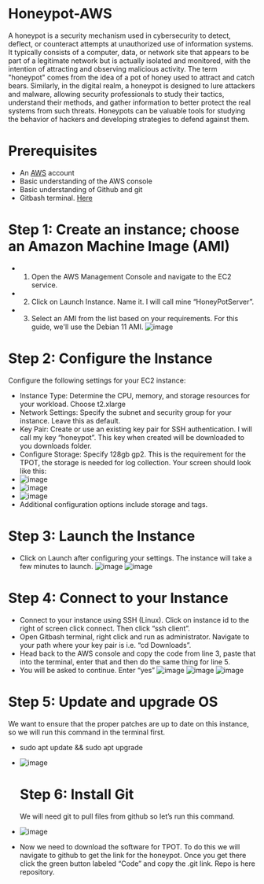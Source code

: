 # Honeypot-AWS

A honeypot is a security mechanism used in cybersecurity to detect, deflect, or counteract attempts at unauthorized use of information systems. It typically consists of a computer, data, or network site that appears to be part of a legitimate network but is actually isolated and monitored, with the intention of attracting and observing malicious activity. The term "honeypot" comes from the idea of a pot of honey used to attract and catch bears. Similarly, in the digital realm, a honeypot is designed to lure attackers and malware, allowing security professionals to study their tactics, understand their methods, and gather information to better protect the real systems from such threats. Honeypots can be valuable tools for studying the behavior of hackers and developing strategies to defend against them.

# Prerequisites
* An [AWS](https://aws.amazon.com/)  account
* Basic understanding of the AWS console
* Basic understanding of Github and git
* Gitbash terminal.  [Here](https://gitforwindows.org/) 

# Step 1: Create an instance; choose an Amazon Machine Image (AMI)
* 1. Open the AWS Management Console and navigate to the EC2 service.
* 2. Click on Launch Instance. Name it. I will call mine “HoneyPotServer”.
* 3. Select an AMI from the list based on your requirements. For this guide, we'll use the Debian 11 AMI.
![image](https://github.com/rogerbarrow/Honeypot-AWS/assets/46138186/147f7bc8-d950-4e7f-a6e1-da6115764bbb)

# Step 2: Configure the Instance
Configure the following settings for your EC2 instance:

* Instance Type: Determine the CPU, memory, and storage resources for your workload. Choose t2.xlarge
* Network Settings: Specify the subnet and security group for your instance. Leave this as default.
* Key Pair: Create or use an existing key pair for SSH authentication. I will call my key “honeypot”. This key when created will be downloaded to you downloads folder.
* Configure Storage: Specify 128gb gp2. This is the requirement for the TPOT, the storage is needed for log collection. Your screen should look like this:
* ![image](https://github.com/rogerbarrow/Honeypot-AWS/assets/46138186/00ec51b3-f178-44ee-a926-8185c9699337)
* ![image](https://github.com/rogerbarrow/Honeypot-AWS/assets/46138186/b6ef4bd6-6a23-4c98-af45-b49d0843a073)
* ![image](https://github.com/rogerbarrow/Honeypot-AWS/assets/46138186/157c3062-e932-4195-a969-23a63e9cf972)
* Additional configuration options include storage and tags.

# Step 3: Launch the Instance
* Click on Launch after configuring your settings. The instance will take a few minutes to launch.
![image](https://github.com/rogerbarrow/Honeypot-AWS/assets/46138186/7f1a6489-b132-4da3-9ca7-78a4c232722d)
![image](https://github.com/rogerbarrow/Honeypot-AWS/assets/46138186/cc04ee8d-b678-4b64-b94f-b9a3e35b3b94)


# Step 4: Connect to your Instance
* Connect to your instance using SSH (Linux). Click on instance id to the right of screen click connect. Then click “ssh client”.
* Open Gitbash terminal, right click and run as administrator. Navigate to your path where your key pair is i.e. “cd Downloads”.
* Head back to the AWS console and copy the code from line 3, paste that into the terminal, enter that and then do the same thing for line 5.
* You will be asked to continue. Enter “yes”
![image](https://github.com/rogerbarrow/Honeypot-AWS/assets/46138186/502fa5c3-d8e6-4697-9970-b650a7bf52cc)
![image](https://github.com/rogerbarrow/Honeypot-AWS/assets/46138186/c350e8d3-365e-4dd1-b416-da9f488fd984)
![image](https://github.com/rogerbarrow/Honeypot-AWS/assets/46138186/6547939b-6e30-43a0-85c7-5252bbd64e5d)

# Step 5: Update and upgrade OS
We want to ensure that the proper patches are up to date on this instance, so we will run this command in the terminal first.
* sudo apt update && sudo apt upgrade
* ![image](https://github.com/rogerbarrow/Honeypot-AWS/assets/46138186/98c3d0a5-d3fb-47f8-ac7b-c973850aa138)

  # Step 6: Install Git
  We will need git to pull files from github so let’s run this command.
 * ![image](https://github.com/rogerbarrow/Honeypot-AWS/assets/46138186/9f807dc7-9ae2-4b2c-98c3-d741668af187)

 * Now we need to download the software for TPOT. To do this we will navigate to github to get the link for the honeypot. Once you get there click the green button labeled “Code” and copy the .git link. Repo is here repository.



